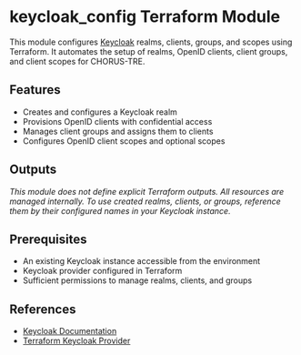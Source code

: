 # keycloak_config Terraform Module

This module configures [Keycloak](https://www.keycloak.org/) realms, clients, groups, and scopes using Terraform. It automates the setup of realms, OpenID clients, client groups, and client scopes for CHORUS-TRE.

## Features

- Creates and configures a Keycloak realm
- Provisions OpenID clients with confidential access
- Manages client groups and assigns them to clients
- Configures OpenID client scopes and optional scopes

## Outputs

_This module does not define explicit Terraform outputs. All resources are managed internally. To use created realms, clients, or groups, reference them by their configured names in your Keycloak instance._

## Prerequisites

- An existing Keycloak instance accessible from the environment
- Keycloak provider configured in Terraform
- Sufficient permissions to manage realms, clients, and groups

## References

- [Keycloak Documentation](https://www.keycloak.org/docs/latest/)
- [Terraform Keycloak Provider](https://registry.terraform.io/providers/keycloak/keycloak/latest/docs) 